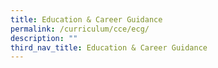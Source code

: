 ```yaml
---
title: Education & Career Guidance
permalink: /curriculum/cce/ecg/
description: ""
third_nav_title: Education & Career Guidance
---
```

